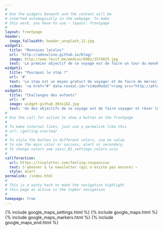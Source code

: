 ```yaml
---
#
# Use the widgets beneath and the content will be
# inserted automagically in the webpage. To make
# this work, you have to use › layout: frontpage
#
layout: frontpage
header:
  image_fullwidth: header_unsplash_12.jpg
widget1:
  title: "Monnaies locales"
  url: 'http://adeuxline.github.io/blog/'
  image: http://www.levif.be/medias/6982/3574825.jpg
  text: 'Le premier objectif de ce voyage est de faire un tour du monde des monnaies alternatives.'
widget2:
  title: "Pourquoi le stop ?"
  url: '#'
  text: 'Le stop est un moyen gratuit de voyager et de faire de merveilleuses rencontres.'
  video: '<a href="#" data-reveal-id="videoModal"><img src="http://phlow.github.io/feeling-responsive/images/start-video-feeling-responsive-302x182.jpg" width="302" height="182" alt=""/></a>'
widget3:
  title: "Challenges des enfants"
  url: '#'
  image: widget-github-303x182.jpg
  text: 'Un des objectifs de ce voyage est de faire voyager et rêver les enfants hospitalisés.'
#
# Use the call for action to show a button on the frontpage
#
# To make internal links, just use a permalink like this
# url: /getting-started/
#
# To style the button in different colors, use no value
# to use the main color or success, alert or secondary.
# To change colors see sass/_01_settings_colors.scss
#
callforaction:
  url: https://tinyletter.com/feeling-responsive
  text: S'abonner à la newsletter (qui n'existe pas encore) ›
  style: alert
permalink: /index.html
#
# This is a nasty hack to make the navigation highlight
# this page as active in the topbar navigation
#
homepage: true
---
```


{% include google_maps_settings.html %}
{% include google_maps.html %}
{% include google_maps_markers.html %}
{% include google_maps_end.html %}
